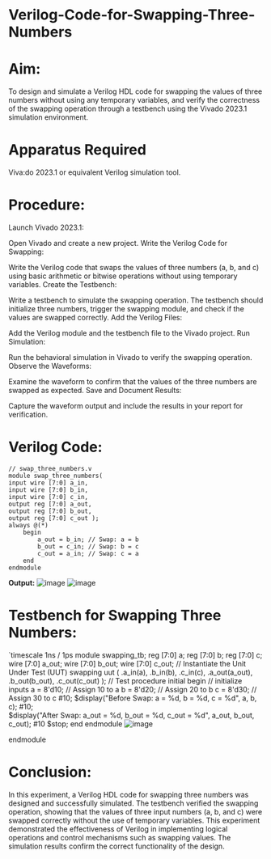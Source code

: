 # Verilog-Code-for-Swapping-Three-Numbers
# Aim:
To design and simulate a Verilog HDL code for swapping the values of three numbers without using any temporary variables, and verify the correctness of the swapping operation through a testbench using the Vivado 2023.1 simulation environment.

# Apparatus Required
Viva:do 2023.1 or equivalent Verilog simulation tool.

# Procedure:
Launch Vivado 2023.1:

Open Vivado and create a new project.
Write the Verilog Code for Swapping:

Write the Verilog code that swaps the values of three numbers (a, b, and c) using basic arithmetic or bitwise operations without using temporary variables.
Create the Testbench:

Write a testbench to simulate the swapping operation. The testbench should initialize three numbers, trigger the swapping module, and check if the values are swapped correctly.
Add the Verilog Files:

Add the Verilog module and the testbench file to the Vivado project.
Run Simulation:

Run the behavioral simulation in Vivado to verify the swapping operation.
Observe the Waveforms:

Examine the waveform to confirm that the values of the three numbers are swapped as expected.
Save and Document Results:

Capture the waveform output and include the results in your report for verification.

# Verilog Code:
~~~
// swap_three_numbers.v
module swap_three_numbers( 
input wire [7:0] a_in, 
input wire [7:0] b_in, 
input wire [7:0] c_in, 
output reg [7:0] a_out, 
output reg [7:0] b_out, 
output reg [7:0] c_out ); 
always @(*) 
    begin 
        a_out = b_in; // Swap: a = b 
        b_out = c_in; // Swap: b = c 
        c_out = a_in; // Swap: c = a 
    end 
endmodule
~~~
**Output:**
![image](https://github.com/user-attachments/assets/68669cfe-47ee-4af8-ad4c-3b20ba37f711)
![image](https://github.com/user-attachments/assets/f5653fd8-24c1-43c2-a300-4d63d86bc4ba)


# Testbench for Swapping Three Numbers: 
`timescale 1ns / 
1ps module swapping_tb;
    reg [7:0] a; 
    reg [7:0] b; 
    reg [7:0] c;
    wire [7:0] a_out; 
    wire [7:0] b_out; 
    wire [7:0] c_out; // Instantiate the Unit Under Test (UUT) swapping uut ( 
    .a_in(a), 
    .b_in(b), 
    .c_in(c), 
    .a_out(a_out), 
    .b_out(b_out), 
    .c_out(c_out)
    ); // Test procedure initial begin // 
initialize inputs 
    a = 8'd10; // Assign 10 to a 
    b = 8'd20; // Assign 20 to b 
    c = 8'd30; // Assign 30 to c 
    #10; 
    $display("Before Swap: a = %d, b = %d, c = %d", a, b, c); 
    #10;              
    $display("After Swap: a_out = %d, b_out = %d, c_out = %d", a_out, b_out, c_out);
    #10 $stop; 
    end 
    endmodule
![image](https://github.com/user-attachments/assets/7e94a7b0-ac7a-47c5-8efd-d1190edc4958)


endmodule

# Conclusion:

In this experiment, a Verilog HDL code for swapping three numbers was designed and successfully simulated. The testbench verified the swapping operation, showing that the values of three input numbers (a, b, and c) were swapped correctly without the use of temporary variables. This experiment demonstrated the effectiveness of Verilog in implementing logical operations and control mechanisms such as swapping values. The simulation results confirm the correct functionality of the design.
